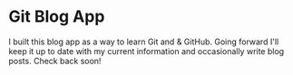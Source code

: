 # Git Blog App
I built this blog app as a way to learn Git and & GitHub. Going forward I'll keep it up to date with my current information and occasionally write blog posts.
Check back soon!
